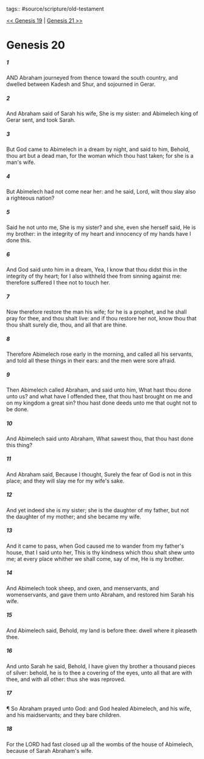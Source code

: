 tags:: #source/scripture/old-testament

[<< Genesis 19](source/scripture/old-testament/01_Genesis/Genesis_19.md) | [Genesis 21 >>](source/scripture/old-testament/01_Genesis/Genesis_21.md)

# Genesis 20

##### 1

AND Abraham journeyed from thence toward the south country, and dwelled between Kadesh and Shur, and sojourned in Gerar.

##### 2

And Abraham said of Sarah his wife, She is my sister: and Abimelech king of Gerar sent, and took Sarah.

##### 3

But God came to Abimelech in a dream by night, and said to him, Behold, thou art but a dead man, for the woman which thou hast taken; for she is a man's wife.

##### 4

But Abimelech had not come near her: and he said, Lord, wilt thou slay also a righteous nation?

##### 5

Said he not unto me, She is my sister? and she, even she herself said, He is my brother: in the integrity of my heart and innocency of my hands have I done this.

##### 6

And God said unto him in a dream, Yea, I know that thou didst this in the integrity of thy heart; for I also withheld thee from sinning against me: therefore suffered I thee not to touch her.

##### 7

Now therefore restore the man his wife; for he is a prophet, and he shall pray for thee, and thou shalt live: and if thou restore her not, know thou that thou shalt surely die, thou, and all that are thine.

##### 8

Therefore Abimelech rose early in the morning, and called all his servants, and told all these things in their ears: and the men were sore afraid.

##### 9

Then Abimelech called Abraham, and said unto him, What hast thou done unto us? and what have I offended thee, that thou hast brought on me and on my kingdom a great sin? thou hast done deeds unto me that ought not to be done.

##### 10

And Abimelech said unto Abraham, What sawest thou, that thou hast done this thing?

##### 11

And Abraham said, Because I thought, Surely the fear of God is not in this place; and they will slay me for my wife's sake.

##### 12

And yet indeed she is my sister; she is the daughter of my father, but not the daughter of my mother; and she became my wife.

##### 13

And it came to pass, when God caused me to wander from my father's house, that I said unto her, This is thy kindness which thou shalt shew unto me; at every place whither we shall come, say of me, He is my brother.

##### 14

And Abimelech took sheep, and oxen, and menservants, and womenservants, and gave them unto Abraham, and restored him Sarah his wife.

##### 15

And Abimelech said, Behold, my land is before thee: dwell where it pleaseth thee.

##### 16

And unto Sarah he said, Behold, I have given thy brother a thousand pieces of silver: behold, he is to thee a covering of the eyes, unto all that are with thee, and with all other: thus she was reproved.

##### 17

¶ So Abraham prayed unto God: and God healed Abimelech, and his wife, and his maidservants; and they bare children.

##### 18

For the LORD had fast closed up all the wombs of the house of Abimelech, because of Sarah Abraham's wife.
